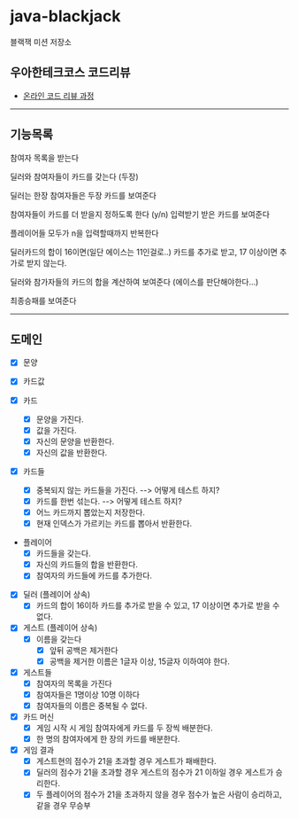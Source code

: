 # java-blackjack

블랙잭 미션 저장소

## 우아한테크코스 코드리뷰

- [온라인 코드 리뷰 과정](https://github.com/woowacourse/woowacourse-docs/blob/master/maincourse/README.md)

---
## 기능목록
참여자 목록을 받는다

딜러와 참여자들이 카드를 갖는다 (두장)

딜러는 한장 참여자들은 두장 카드를 보여준다

참여자들이 카드를 더 받을지 정하도록 한다 (y/n) 입력받기
받은 카드를 보여준다

플레이어들 모두가 n을 입력할때까지 반복한다

딜러카드의 합이 16이면(일단 에이스는 11인걸로..) 카드를 추가로 받고, 17 이상이면 추가로 받지 않는다.

딜러와 참가자들의 카드의 합을 계산하여 보여준다 (에이스를 판단해야한다...)

최종승패를 보여준다

--- 
## 도메인
- [x] 문양
- [x] 카드값

- [x] 카드
  - [x] 문양을 가진다.
  - [x] 값을 가진다.
  - [x] 자신의 문양을 반환한다.
  - [x] 자신의 값을 반환한다.

- [x] 카드들
  - [x] 중복되지 않는 카드들을 가진다. --> 어떻게 테스트 하지?
  - [x] 카드를 한번 섞는다. --> 어떻게 테스트 하지?
  - [x] 어느 카드까지 뽑았는지 저장한다.
  - [x] 현재 인덱스가 가르키는 카드를 뽑아서 반환한다.

- 플레이어
  - [x] 카드들을 갖는다.
  - [x] 자신의 카드들의 합을 반환한다.
  - [x] 참여자의 카드들에 카드를 추가한다.

- [x] 딜러 (플레이어 상속)
  - [x] 카드의 합이 16이하 카드를 추가로 받을 수 있고, 17 이상이면 추가로 받을 수 없다.
  
- [x] 게스트 (플레이어 상속)
  - [x] 이름을 갖는다
    - [x] 앞뒤 공백은 제거한다
    - [x] 공백을 제거한 이름은 1글자 이상, 15글자 이하여야 한다.

- [x] 게스트들 
  - [x] 참여자의 목록을 가진다
  - [x] 참여자들은 1명이상 10명 이하다
  - [x] 참여자들의 이름은 중복될 수 없다.

- [x] 카드 머신
  - [x] 게임 시작 시 게임 참여자에게 카드를 두 장씩 배분한다.
  - [x] 한 명의 참여자에게 한 장의 카드를 배분한다.
  
- [x] 게임 결과
  - [x] 게스트현의 점수가 21을 초과할 경우 게스트가 패배한다.
  - [x] 딜러의 점수가 21을 초과할 경우 게스트의 점수가 21 이하일 경우 게스트가 승리한다.
  - [x] 두 플레이어의 점수가 21을 초과하지 않을 경우 점수가 높은 사람이 승리하고, 같을 경우 무승부
